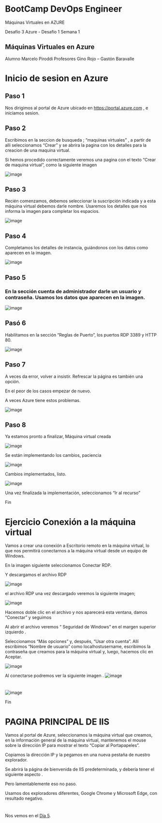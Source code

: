 # BootCamp DevOps Engineer

Máquinas Virtuales en AZURE

Desafío 3 Azure - Desafío 1 Semana 1 
## Máquinas Virtuales en Azure
Alumno  Marcelo Piroddi 
Profesores Gino Rojo – Gastón Baravalle



# Inicio de sesion en Azure

## Paso 1
Nos dirigimos al portal de Azure ubicado en https://portal.azure.com ,  e iniciamos sesion.

## Paso 2
Escribimos en la seccion de busqueda ; “maquinas virtuales” , a partir de alli seleccionamos “Crear” y se abrira la pagina con los detalles para la creacion de una maquina virtual.

Si hemos procedido correctamente veremos una pagina con el texto “Crear de maquina virtual”, como la siguiente imagen


![image](https://user-images.githubusercontent.com/105083569/172958486-99fc764e-ede2-4500-ac17-4ac6e5c9f18f.png)


## Paso 3
Recién comenzamos, debemos seleccionar la suscripción indicada y a esta máquina virtual debemos darle nombre. Usaremos los detalles que nos informa la imagen para completar los espacios.

![image](https://user-images.githubusercontent.com/105083569/172958523-843e180c-18de-474b-9424-21190ef381d7.png)

## Paso 4
Completamos los detalles de instancia, guiándonos con los datos como aparecen en la imagen.

![image](https://user-images.githubusercontent.com/105083569/172958561-ed270b67-90f1-4189-b0f6-9e9a94687e3c.png)

## Paso 5

### En la sección cuenta de administrador darle un usuario y contraseña. Usamos los datos que aparecen en la imagen.

![image](https://user-images.githubusercontent.com/105083569/172958607-bda33ef3-6829-4741-aed0-65f5fc58d515.png)

## Pasó 6
Habilitamos en la sección “Reglas de Puerto”, los puertos RDP 3389 y HTTP 80.

![image](https://user-images.githubusercontent.com/105083569/172958629-26bd59db-1a4f-4055-8226-dd22a70a055e.png)

## Paso 7
A veces da error, volver a insistir. Refrescar la página es también una opción.

En el peor de los casos empezar de nuevo.

A veces Azure tiene estos problemas.

![image](https://user-images.githubusercontent.com/105083569/172958672-6fc60e73-d933-4353-8fe6-073562dc816f.png)

## Paso 8

Ya estamos pronto a finalizar, Máquina virtual creada

![image](https://user-images.githubusercontent.com/105083569/172958696-481311cd-eaa1-4ea9-afd1-20a031891777.png)

Se están implementando los cambios, paciencia

![image](https://user-images.githubusercontent.com/105083569/172958852-63be8e9a-228f-49a2-bb9c-91d108a6edbe.png)

Cambios implementados, listo.

![image](https://user-images.githubusercontent.com/105083569/172958862-153823b4-8a4f-4811-8cd1-c6bcd9b28c9e.png)

Una vez finalizada la implementación, seleccionamos “Ir al recurso”

Fin


#
#
#

# Ejercicio Conexión a la máquina virtual

Vamos a crear una conexión a Escritorio remoto en la máquina virtual,  lo que nos permitirá conectarnos a la máquina virtual desde un equipo  de Windows.

En la imagen siguiente seleccionamos Conectar RDP.

Y descargamos el archivo RDP

![image](https://user-images.githubusercontent.com/105083569/172958960-65654858-e304-4c55-90c5-0954839680f5.png)

el archivo RDP una vez descargado veremos la siguiente imagen;

![image](https://user-images.githubusercontent.com/105083569/172958973-13793b48-d49f-410d-a9f0-92284239cdcb.png)

Hacemos doble clic en el archivo y nos aparecerá esta ventana, damos “Conectar” y seguimos

Al abrir el archivo veremos “ Seguridad de Windows” en el margen superior izquierdo .

Seleccionamos “Más opciones”  y, después, “Usar otra cuenta”.  Allí escribimos  “Nombre de usuario” como localhostusername,  escribimos la contraseña que creamos para la máquina virtual y, luego, hacemos clic en Aceptar.

![image](https://user-images.githubusercontent.com/105083569/172959021-4ec0bafc-5e38-4434-98b0-fb5116b78da3.png)

Al conectarse podremos ver la siguiente imagen .
![image](https://user-images.githubusercontent.com/105083569/172959046-bf4f51b6-2936-49b0-aa8c-76c92d69621e.png)
#

![image](https://user-images.githubusercontent.com/105083569/172959058-bea7c605-b01a-4983-b83a-663de9bf7776.png)

Fin


#
#
#

# PAGINA PRINCIPAL DE  IIS


Vamos al portal de Azure, seleccionamos  la máquina virtual que creamos, en la información general de la máquina virtual,  mantenemos  el mouse sobre la dirección IP para mostrar el texto “Copiar al Portapapeles”.

Copiamos la dirección IP y la pegamos en una nueva pestaña de nuestro explorador.

Se abrirá la página de bienvenida de IIS predeterminada, y debería tener el siguiente aspecto .

Pero lamentablemente eso no paso.

Usamos dos exploradores diferentes, Google Chrome y Microsoft Edge, con resultado negativo.













































#
#
#
#
#
Nos vemos en el [Dia 5](day05.md).
